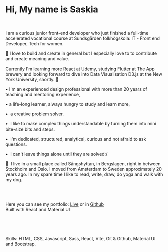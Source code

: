 
<h1>Hi, My name is Saskia</h1>
<br/>

I am a curious junior front-end developer who just finished a full-time accelerated vocational course at Sundsgården folkhögskola: IT - Front end Developer, Tech for women.

💛 I love to build and create in general but I especially love to to contribute and create meaning and value.

Currently I'm learning more React at Udemy, studying Flutter at The App brewery and looking forward to dive into Data Visualisation D3.js at the New York University, shortly. 🌱 

•  I'm an experienced design professional with more than 20 years of teaching and mentoring experience,

•  a life-long learner, always hungry to study and learn more,

•  a creative problem solver. 

•  I like to make complex things understandable by turning them into mini bite-size bits and steps.

•  I'm dedicated, structured, analytical, curious and not afraid to ask questions.

•  I can't leave things alone until they are solved:/

🌲  I live in a small place called Sångshyttan, in Bergslagen, right in between Stockholm and Oslo. I moved from Amsterdam to Sweden approximately 20 years ago. In my spare time I like to read, write, draw, do yoga and walk with my dog.
<pre>


</pre>
Here you can see my portfolio: [Live](https://portfoliosaskia.netlify.app) or in [Github](https://github.com/SaskiaVdZ/NewPortfolio)<br/>
Built with React and Material UI
</pre>
<pre>



</pre>
Skills:
HTML, CSS, Javascript, Sass, React, Vite, Git & Github, Material UI and Bootstrap.
</pre>
